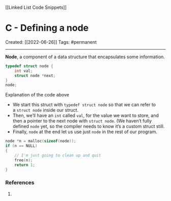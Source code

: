 [[Linked List Code Snippets]]

# C - Defining a node
Created:  [[2022-06-26]]
Tags: #permanent 

---
**Node**, a component of a data structure that encapsulates some information. 
```C
typedef struct node {
    int val;
    struct node *next;
} 
node;
```

Explanation of the code above
- We start this struct with `typedef struct node` so that we can refer to a `struct node` inside our struct.
- Then, we’ll have an `int` called `val`, for the value we want to store, and then a pointer to the next node with `struct node`. (We haven’t fully defined `node` yet, so the compiler needs to know it’s a custom struct still.
- Finally, `node` at the end let us use just `node` in the rest of our program.


```C
node *n = malloc(sizeof(node));
if (n == NULL) 
{
    // I'm just going to clean up and quit
    free(n);
    return 1;
}
```











### References
1. 
